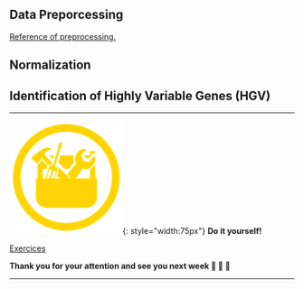 ## Data Preporcessing

[Reference of preprocessing.](preprocessing.md)

## Normalization

## Identification of Highly Variable Genes (HGV)


---

![](../R-IOC/images/toolbox-do-it-yourself.png){: style="width:75px"} **Do it yourself!**

[Exercices](preprocessing_exo.md)


**Thank you for your attention and see you next week :clap: :clap: :clap:**

----